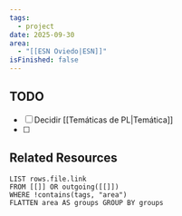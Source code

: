 ```yaml
---
tags:
  - project
date: 2025-09-30
area:
  - "[[ESN Oviedo|ESN]]"
isFinished: false
---
```


## TODO
- [ ] Decidir [[Temáticas de PL|Temática]]
- [ ] 

## Related Resources
```dataview
LIST rows.file.link
FROM [[]] OR outgoing([[]])
WHERE !contains(tags, "area")
FLATTEN area AS groups GROUP BY groups

```



